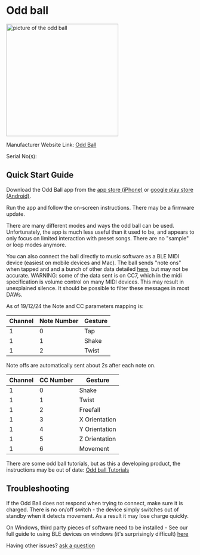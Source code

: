 # Odd ball

<img src="https://oddballism.com/cdn/shop/files/ball_test.png" alt="picture of the odd ball" width="300"/>

Manufacturer Website Link: [Odd Ball](<https://oddballism.com/>)

Serial No(s): 

## Quick Start Guide

Download the Odd Ball app from the [app store (iPhone)](<https://apps.apple.com/us/app/odd-ball/id1453989732>) or [google play store (Android)](<https://play.google.com/store/apps/details?id=com.oddballism.app&hl=en_GB&gl=US>).

Run the app and follow the on-screen instructions. There may be a firmware update.

There are many different modes and ways the odd ball can be used. Unfortunately, the app is much less useful than it used to be, and appears to only focus on limited interaction with preset songs. There are no "sample" or loop modes anymore.

You can also connect the ball directly to music software as a BLE MIDI device (easiest on mobile devices and Mac). The ball sends "note ons" when tapped and and a bunch of other data detailed [here](<https://docs.google.com/document/d/14L2wokwEkl3OIqeRpiXxA0IOLzT7xJSZx7kKNLflzVw/edit?tab=t.0>), but may not be accurate. WARNING: some of the data sent is on CC7, which in the midi specification is volume control on many MIDI devices. This may result in unexplained silence. It should be possible to filter these messages in most DAWs.

As of 19/12/24 the Note and CC parameters mapping is:

| Channel | Note Number | Gesture        |
| ------- | ----------- | -------------- |
|    1    | 0           | Tap            |
|    1    | 1 		    | Shake          |
|    1    | 2           | Twist          |

Note offs are automatically sent about 2s after each note on.

| Channel | CC Number | Gesture        |
| ------- | --------- | -------------- |
|    1    | 0         | Shake          |
|    1    | 1 		  | Twist          |
|    1    | 2         | Freefall       |
|    1    | 3         | X Orientation  |
|    1    | 4         | Y Orientation  |
|    1    | 5         | Z Orientation  |
|    1    | 6         | Movement       |


There are some odd ball tutorials, but as this a developing product, the instructions may be out of date:
[Odd ball Tutorials](<https://www.youtube.com/watch?v=T8LEMCSyrb8&list=PLl8Qj7n4CyirhV5Oy4bBT8HhRq_gw9aU3>)

## Troubleshooting

If the Odd Ball does not respond when trying to connect, make sure it is charged. There is no on/off switch - the device simply switches out of standby when it detects movement. As a result it may lose charge quickly.

On Windows, third party pieces of software need to be installed - See our full guide to using BLE devices on windows (it's surprisingly difficult) [here](https://omnimusicsk.github.io/inventory/Guides/Windows%20BLE/Windows%20BLE.html)

Having other issues? [ask a question](<mailto:ChrisBall@omnimusic.org.uk>)
